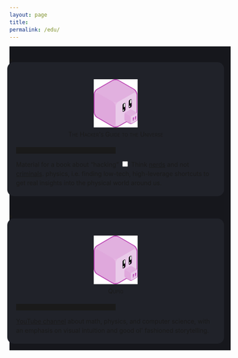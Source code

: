 ```yaml
---
layout: page
title:
permalink: /edu/
---
```


<div style="background-color: #16171c ; padding: 20px 20px 20px 0px; border: 0px solid
grey; line-height:1.5">
<details>
  <summary>
<div style="background-color: #202229 ; padding: 20px; margin:-5px; border: 0px solid
grey; line-height:1.5; border-radius: 15px">
<figure>
    <div style="text-align:center; padding: 5px"><img src
    ="/img/logos/hacker.svg" width="100px"/><br>
<span style="font-variant: small-caps">The Hacker's Guide to the Universe</span>
	</div>
	</figure>
	<hr style="width:50%;height:15px">
Material for a book about “hacking”<label for="sn-1"
       class="margin-toggle sidenote-number">
</label>
<input type="checkbox"
       id="sn-1"
       class="margin-toggle"/>
	   <span class="sidenote">
	   Think <a
	   href="https://en.wikipedia.org/wiki/Hacker_culture">nerds</a>
	   and not <a href="https://en.wikipedia.org/wiki/Security_hacker">criminals</a>.
	   </span> physics, i.e. finding low-tech, high-leverage shortcuts
	   to get real insights into the physical world around us.
</div>
  </summary>
  <p>
Details coming soon.
  </p>
</details>
</div>

<div style="background-color: #16171c ; padding: 20px 20px 20px 0px; border: 0px solid
grey; line-height:1.5">
<details>
  <summary>
<div style="background-color: #202229 ; padding: 20px; margin:-5px; border: 0px solid
grey; line-height:1.5; border-radius: 15px">
<figure>
    <div style="text-align:center; padding: 5px"><img src
    ="/img/logos/qpig.svg" width="100px"/><br>
<span style="font-variant: small-caps">Qupig</span>
	</div>
	</figure>
	<hr style="width:50%;height:15px">
	<a
	href="https://www.youtube.com/channel/UCgXmsPMfVPOEpuyrX76zWyQ">YouTube
	channel</a> about math, physics, and computer science, with an emphasis on
	visual intuition and good ol' fashioned storytelling.
</div>
  </summary>
  <p>
Details coming soon.
  </p>
</details>
</div>
